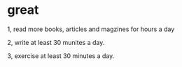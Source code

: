# great

1, read more books, articles and magzines for hours a day

2, write at least 30 munites a day.

3, exercise at least 30 minutes a day.
